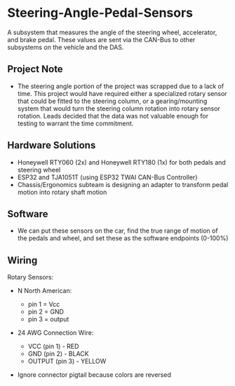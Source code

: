 # Steering-Angle-Pedal-Sensors

A subsystem that measures the angle of the steering wheel, accelerator, and brake pedal. These values are sent via the CAN-Bus to other subsystems on the vehicle and the DAS.

## Project Note
* The steering angle portion of the project was scrapped due to a lack of time. This project would have required either a specialized rotary sensor that could be fitted to the steering column, or a gearing/mounting system that would turn the steering column rotation into rotary sensor rotation. Leads decided that the data was not valuable enough for testing to warrant the time commitment.

## Hardware Solutions

* Honeywell RTY060 (2x) and Honeywell RTY180 (1x) for both pedals and steering wheel
* ESP32 and TJA1051T (using ESP32 TWAI CAN-Bus Controller)
* Chassis/Ergonomics subteam is designing an adapter to transform pedal motion into rotary shaft motion

## Software

* We can put these sensors on the car, find the true range of motion of the pedals and wheel, and set these as the software endpoints (0-100%)

## Wiring

Rotary Sensors:

* N North American:
  * pin 1 = Vcc
  * pin 2 = GND
  * pin 3 = output

* 24 AWG Connection Wire:
  * VCC (pin 1) - RED
  * GND (pin 2) - BLACK
  * OUTPUT (pin 3) - YELLOW

 * Ignore connector pigtail because colors are reversed
 

 
